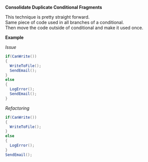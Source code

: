 **Consolidate Duplicate Conditional Fragments**

This technique is pretty straight forward.  
Same piece of code used in all branches of a conditional.  
Then move the code outside of conditional and make it used once.

**Example**

_Issue_

```csharp
if(CanWrite())
{
  WriteToFile();
  SendEmail();
}
else
{
  LogError();
  SendEmail();
}
```

_Refactoring_

```csharp
if(CanWrite())
{
  WriteToFile();
}
else
{
  LogError();
}
SendEmail();
```

